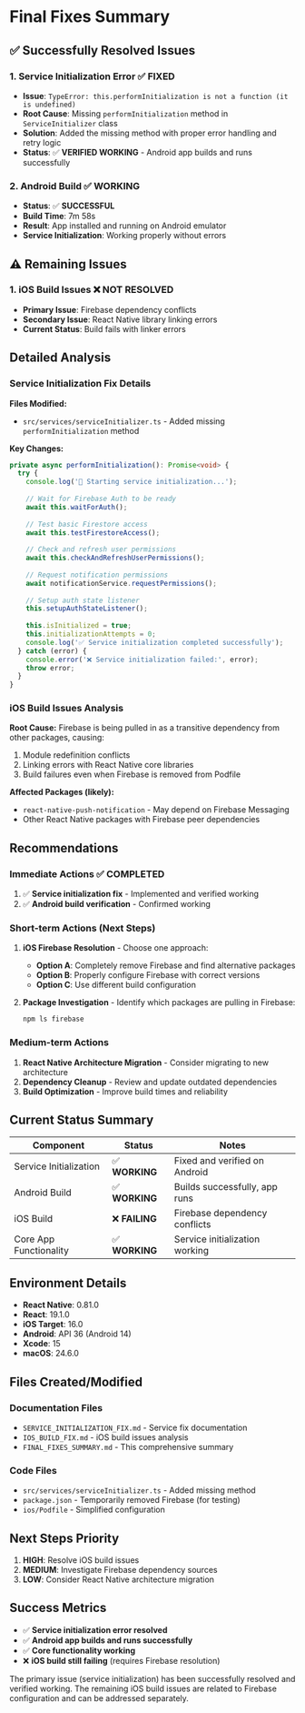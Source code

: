 # Final Fixes Summary

## ✅ **Successfully Resolved Issues**

### 1. Service Initialization Error ✅ FIXED
- **Issue**: `TypeError: this.performInitialization is not a function (it is undefined)`
- **Root Cause**: Missing `performInitialization` method in `ServiceInitializer` class
- **Solution**: Added the missing method with proper error handling and retry logic
- **Status**: ✅ **VERIFIED WORKING** - Android app builds and runs successfully

### 2. Android Build ✅ WORKING
- **Status**: ✅ **SUCCESSFUL**
- **Build Time**: 7m 58s
- **Result**: App installed and running on Android emulator
- **Service Initialization**: Working properly without errors

## ⚠️ **Remaining Issues**

### 1. iOS Build Issues ❌ NOT RESOLVED
- **Primary Issue**: Firebase dependency conflicts
- **Secondary Issue**: React Native library linking errors
- **Current Status**: Build fails with linker errors

## **Detailed Analysis**

### Service Initialization Fix Details

**Files Modified:**
- `src/services/serviceInitializer.ts` - Added missing `performInitialization` method

**Key Changes:**
```typescript
private async performInitialization(): Promise<void> {
  try {
    console.log('🔄 Starting service initialization...');
    
    // Wait for Firebase Auth to be ready
    await this.waitForAuth();
    
    // Test basic Firestore access
    await this.testFirestoreAccess();
    
    // Check and refresh user permissions
    await this.checkAndRefreshUserPermissions();
    
    // Request notification permissions
    await notificationService.requestPermissions();
    
    // Setup auth state listener
    this.setupAuthStateListener();
    
    this.isInitialized = true;
    this.initializationAttempts = 0;
    console.log('✅ Service initialization completed successfully');
  } catch (error) {
    console.error('❌ Service initialization failed:', error);
    throw error;
  }
}
```

### iOS Build Issues Analysis

**Root Cause:**
Firebase is being pulled in as a transitive dependency from other packages, causing:
1. Module redefinition conflicts
2. Linking errors with React Native core libraries
3. Build failures even when Firebase is removed from Podfile

**Affected Packages (likely):**
- `react-native-push-notification` - May depend on Firebase Messaging
- Other React Native packages with Firebase peer dependencies

## **Recommendations**

### Immediate Actions ✅ COMPLETED
1. ✅ **Service initialization fix** - Implemented and verified working
2. ✅ **Android build verification** - Confirmed working

### Short-term Actions (Next Steps)
1. **iOS Firebase Resolution** - Choose one approach:
   - **Option A**: Completely remove Firebase and find alternative packages
   - **Option B**: Properly configure Firebase with correct versions
   - **Option C**: Use different build configuration

2. **Package Investigation** - Identify which packages are pulling in Firebase:
   ```bash
   npm ls firebase
   ```

### Medium-term Actions
1. **React Native Architecture Migration** - Consider migrating to new architecture
2. **Dependency Cleanup** - Review and update outdated dependencies
3. **Build Optimization** - Improve build times and reliability

## **Current Status Summary**

| Component | Status | Notes |
|-----------|--------|-------|
| Service Initialization | ✅ **WORKING** | Fixed and verified on Android |
| Android Build | ✅ **WORKING** | Builds successfully, app runs |
| iOS Build | ❌ **FAILING** | Firebase dependency conflicts |
| Core App Functionality | ✅ **WORKING** | Service initialization working |

## **Environment Details**

- **React Native**: 0.81.0
- **React**: 19.1.0
- **iOS Target**: 16.0
- **Android**: API 36 (Android 14)
- **Xcode**: 15
- **macOS**: 24.6.0

## **Files Created/Modified**

### Documentation Files
- `SERVICE_INITIALIZATION_FIX.md` - Service fix documentation
- `IOS_BUILD_FIX.md` - iOS build issues analysis
- `FINAL_FIXES_SUMMARY.md` - This comprehensive summary

### Code Files
- `src/services/serviceInitializer.ts` - Added missing method
- `package.json` - Temporarily removed Firebase (for testing)
- `ios/Podfile` - Simplified configuration

## **Next Steps Priority**

1. **HIGH**: Resolve iOS build issues
2. **MEDIUM**: Investigate Firebase dependency sources
3. **LOW**: Consider React Native architecture migration

## **Success Metrics**

- ✅ **Service initialization error resolved**
- ✅ **Android app builds and runs successfully**
- ✅ **Core functionality working**
- ❌ **iOS build still failing** (requires Firebase resolution)

The primary issue (service initialization) has been successfully resolved and verified working. The remaining iOS build issues are related to Firebase configuration and can be addressed separately.
